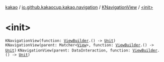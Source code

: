 [kakao](../../index.md) / [io.github.kakaocup.kakao.navigation](../index.md) / [KNavigationView](index.md) / [&lt;init&gt;](./-init-.md)

# &lt;init&gt;

`KNavigationView(function: `[`ViewBuilder`](../../io.github.kakaocup.kakao.common.builders/-view-builder/index.md)`.() -> `[`Unit`](https://kotlinlang.org/api/latest/jvm/stdlib/kotlin/-unit/index.html)`)`
`KNavigationView(parent: Matcher<`[`View`](https://developer.android.com/reference/android/view/View.html)`>, function: `[`ViewBuilder`](../../io.github.kakaocup.kakao.common.builders/-view-builder/index.md)`.() -> `[`Unit`](https://kotlinlang.org/api/latest/jvm/stdlib/kotlin/-unit/index.html)`)`
`KNavigationView(parent: DataInteraction, function: `[`ViewBuilder`](../../io.github.kakaocup.kakao.common.builders/-view-builder/index.md)`.() -> `[`Unit`](https://kotlinlang.org/api/latest/jvm/stdlib/kotlin/-unit/index.html)`)`